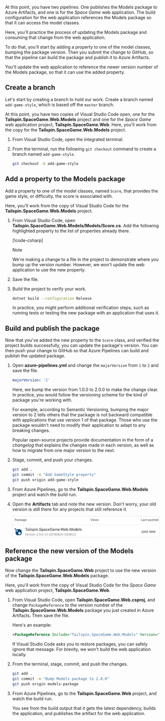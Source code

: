 At this point, you have two pipelines. One publishes the Models package to Azure Artifacts, and one is for the _Space Game_ web application. The build configuration for the web application references the Models package so that it can access the model classes.

Here, you'll practice the process of updating the Models package and consuming that change from the web application.

To do that, you'll start by adding a property to one of the model classes, bumping the package version. Then you submit the change to GitHub, so that the pipeline can build the package and publish it to Azure Artifacts.

You'll update the web application to reference the newer version number of the Models package, so that it can use the added property.

## Create a branch

Let's start by creating a branch to hold our work. Create a branch named `add-game-style`, which is based off the `master` branch.

At this point, you have two copies of Visual Studio Code open, one for the **Tailspin.SpaceGame.Web.Models** project and one for the _Space Game_ web application project, **Tailspin.SpaceGame.Web**. Here, you'll work from the copy for the **Tailspin.SpaceGame.Web.Models** project.

1. From Visual Studio Code, open the integrated terminal.
1. From the terminal, run the following `git checkout` command to create a branch named `add-game-style`.

    ```bash
    git checkout -b add-game-style
    ```

## Add a property to the Models package

Add a property to one of the model classes, named `Score`, that provides the game style, or difficulty, the score is associated with.

Here, you'll work from the copy of Visual Studio Code for the **Tailspin.SpaceGame.Web.Models** project.

1. From Visual Studio Code, open **Tailspin.SpaceGame.Web.Models/Models/Score.cs**. Add the following highlighted property to the list of properties already there.

    [!code-csharp[](code/7-score-property.cs?highlight=23-25)]

    > [!NOTE]
    > We're making a change to a file in the project to demonstrate where you bump up the version number. However, we won't update the web application to use the new property.

1. Save the file.

1. Build the project to verify your work.

    ```bash
    dotnet build --configuration Release
    ```

    In practice, you might perform additional verification steps, such as running tests or testing the new package with an application that uses it.

## Build and publish the package

Now that you've added the new property to the `Score` class, and verified the project builds successfully, you can update the package's version. You can then push your change to GitHub so that Azure Pipelines can build and publish the updated package.

1. Open **azure-pipelines.yml** and change the `majorVersion` from `1` to `2` and save the file.

    ```yml
    majorVersion: '2'
    ```

    Here, we bump the version from 1.0.0 to 2.0.0 to make the change clear. In practice, you would follow the versioning scheme for the kind of package you're working with.

    For example, according to Semantic Versioning, bumping the major version to 2 tells others that the package is not backward compatible with applications that use version 1 of that package. Those who use the package wouldn't need to modify their application to adapt to any breaking changes.

    Popular open-source projects provide documentation in the form of a _changelog_ that explains the changes made in each version, as well as how to migrate from one major version to the next.

1. Stage, commit, and push your changes.

    ```bash
    git add .
    git commit -m "Add GameStyle property"
    git push origin add-game-style
    ```

1. From Azure Pipelines, go to the **Tailspin.SpaceGame.Web.Models** project and watch the build run.

1. Open the **Artifacts** tab and note the new version. Don't worry, your old version is still there for any projects that still reference it.

    ![Screenshot of Azure Artifacts, showing version 2.0 of the package](../media/7-artifacts-package-ver2.png)

## Reference the new version of the Models package

Now change the **Tailspin.SpaceGame.Web** project to use the new version of the **Tailspin.SpaceGame.Web.Models** package.

Here, you'll work from the copy of Visual Studio Code for the _Space Game_ web application project, **Tailspin.SpaceGame.Web**.

1. From Visual Studio Code, open **Tailspin.SpaceGame.Web.csproj**, and change `PackageReference` to the version number of the **Tailspin.SpaceGame.Web.Models** package you just created in Azure Artifacts. Then save the file.

    Here's an example:

    ```xml
    <PackageReference Include="Tailspin.SpaceGame.Web.Models" Version="2.0.0-CI-20190621-055623" />
    ```

    If Visual Studio Code asks you to restore packages, you can safely ignore that message. For brevity, we won't build the web application locally.

1. From the terminal, stage, commit, and push the changes.

    ```bash
    git add .
    git commit -m "Bump Models package to 2.0.0"
    git push origin models-package
    ```

1. From Azure Pipelines, go to the **Tailspin.SpaceGame.Web** project, and watch the build run.

    You see from the build output that it gets the latest dependency, builds the application, and publishes the artifact for the web application.
